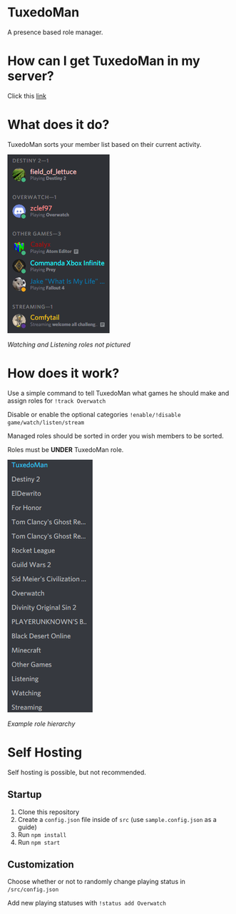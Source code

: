 # TuxedoMan
A presence based role manager.
# How can I get TuxedoMan in my server?
Click this [link](https://discordapp.com/api/oauth2/authorize?client_id=441366628836442122&permissions=268443648&scope=bot)
# What does it do?
TuxedoMan sorts your member list based on their current activity.

![Role Example](/images/role_example.png)

_Watching and Listening roles not pictured_
# How does it work?
Use a simple command to tell TuxedoMan what games he should make and assign roles for `!track Overwatch`

Disable or enable the optional categories `!enable/!disable game/watch/listen/stream`

Managed roles should be sorted in order you wish members to be sorted.

Roles must be __UNDER__ TuxedoMan role.

![Role Hierarchy](/images/role_hierarchy.png)

_Example role hierarchy_
# Self Hosting
Self hosting is possible, but not recommended.
## Startup
1. Clone this repository
2. Create a `config.json` file inside of `src` (use `sample.config.json` as a guide)
3. Run `npm install`
4. Run `npm start`

## Customization
Choose whether or not to randomly change playing status in `/src/config.json`

Add new playing statuses with `!status add Overwatch`
